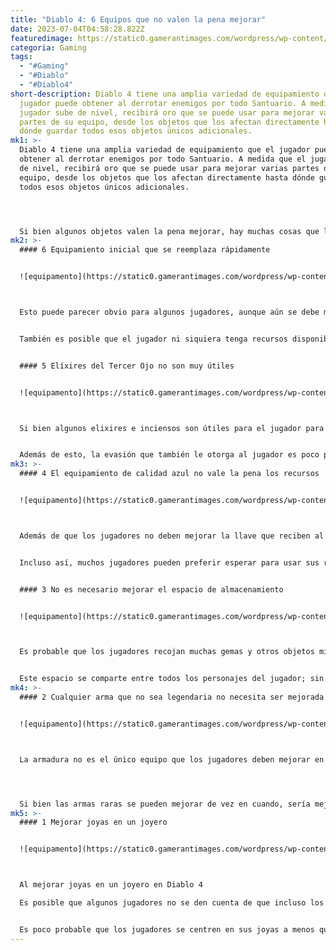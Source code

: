 ```yaml
---
title: "Diablo 4: 6 Equipos que no valen la pena mejorar"
date: 2023-07-04T04:58:28.822Z
featuredimage: https://static0.gamerantimages.com/wordpress/wp-content/uploads/2023/07/diablo-4-6-equipment-that-is-not-worth-upgrading.jpg?q=50&fit=contain&w=1140&h=&dpr=1.5
categoria: Gaming
tags:
  - "#Gaming"
  - "#Diablo"
  - "#Diablo4"
short-description: Diablo 4 tiene una amplia variedad de equipamiento que el
  jugador puede obtener al derrotar enemigos por todo Santuario. A medida que el
  jugador sube de nivel, recibirá oro que se puede usar para mejorar varias
  partes de su equipo, desde los objetos que los afectan directamente hasta
  dónde guardar todos esos objetos únicos adicionales.
mk1: >-
  Diablo 4 tiene una amplia variedad de equipamiento que el jugador puede
  obtener al derrotar enemigos por todo Santuario. A medida que el jugador sube
  de nivel, recibirá oro que se puede usar para mejorar varias partes de su
  equipo, desde los objetos que los afectan directamente hasta dónde guardar
  todos esos objetos únicos adicionales.




  Si bien algunos objetos valen la pena mejorar, hay muchas cosas que los jugadores obtendrán que es mejor dejar en su estado habitual y no gastar materiales en mejorarlos. Siempre es importante tener cuidado de no perder recursos valiosos, por lo tanto, es bueno saber qué recursos no valen la pena mejorar.
mk2: >-
  #### 6 Equipamiento inicial que se reemplaza rápidamente


  ![equipamento](https://static0.gamerantimages.com/wordpress/wp-content/uploads/2023/07/starting-gear.jpg?q=50&fit=crop&w=1500&dpr=1.5 "equipamento")



  Esto puede parecer obvio para algunos jugadores, aunque aún se debe mencionar. El jugador no necesita mejorar los objetos con los que comienza el juego ni los que encuentra en el prólogo inicial. Esta armadura no solo es débil, sino que también carece de estadísticas útiles que seguramente ayudarán al jugador de alguna manera mientras exploran Santuario.


  También es posible que el jugador ni siquiera tenga recursos disponibles en este momento para mejorar toda la armadura de su personaje hasta el punto de ser útil. Durante el comienzo de un jugador, la tarea de subir de nivel y avanzar en la historia proporcionará al jugador muchas alternativas de armadura que no requerirán llevarlas al Herrero.


  #### 5 Elíxires del Tercer Ojo no son muy útiles


  ![equipamento](https://static0.gamerantimages.com/wordpress/wp-content/uploads/2023/07/alchemist.jpg?q=50&fit=crop&w=1500&dpr=1.5 "equipamento")



  Si bien algunos elixires e inciensos son útiles para el jugador para mejorar sus defensas o aumentar su daño, algunas pociones es mejor no usarlas o simplemente crearlas en su estado más débil. Un ejemplo perfecto de esto es el Elíxir del Tercer Ojo, que aumenta la capacidad de evasión del jugador en un seis por ciento, así como su experiencia en un cinco por ciento durante treinta minutos. Si bien algunos jugadores pueden sentir que esta poción es útil debido a este pequeño aumento de experiencia, no hace que subir de nivel sea tan rápido como se podría pensar.


  Además de esto, la evasión que también le otorga al jugador es poco probable que suceda debido a la baja probabilidad que tiene. Aunque se puede seguir utilizando la versión débil del Tercer Ojo, es más probable que los jugadores sean recompensados con estas pociones y, por lo tanto, nunca tengan que usar sus materiales para crear estos elixires.
mk3: >-
  #### 4 El equipamiento de calidad azul no vale la pena los recursos


  ![equipamento](https://static0.gamerantimages.com/wordpress/wp-content/uploads/2023/07/rare-chest-armor.jpg?q=50&fit=crop&w=1500&dpr=1.5 "equipamento")



  Además de que los jugadores no deben mejorar la llave que reciben al comienzo del juego, otro conjunto de equipamiento sin sentido para mejorar es cualquier armadura que el jugador encuentre que sea de calidad azul, también conocida como mágica, o inferior. Si bien esta armadura puede tener algunas estadísticas decentes, los jugadores no tendrán tanto poder como si usaran armaduras raras, que se pueden identificar por su color dorado.


  Incluso así, muchos jugadores pueden preferir esperar para usar sus recursos en el Herrero hasta que encuentren equipamiento legendario, ya que este no solo es más fuerte, con estadísticas posiblemente mejores, sino que también puede tener una ventaja que podría mejorar la construcción del jugador, como mejorar la recuperación de recursos o las habilidades ofensivas del jugador.


  #### 3 No es necesario mejorar el espacio de almacenamiento


  ![equipamento](https://static0.gamerantimages.com/wordpress/wp-content/uploads/2023/07/upgrading-stash.jpg?q=50&fit=crop&w=1500&dpr=1.5 "equipamento")



  Es probable que los jugadores recojan muchas gemas y otros objetos mientras se aventuran en Diablo 4. Muchos de estos objetos pueden ocupar un espacio valioso en el inventario de un jugador que sería mejor almacenar en otro lugar. Para eso sirve el Almacén, que se encuentra en todas las posadas principales de las ciudades.


  Este espacio se comparte entre todos los personajes del jugador; sin embargo, muchos jugadores argumentarían que es poco probable que utilicen cada ranura dentro del cofre. Por cien mil monedas de oro, el jugador puede mejorar este almacén para guardar aún más objetos, pero dado que Blizzard afirma que están cambiando la forma en que se almacenan las gemas, es poco probable que los jugadores pierdan espacio pronto.
mk4: >-
  #### 2 Cualquier arma que no sea legendaria no necesita ser mejorada


  ![equipamento](https://static0.gamerantimages.com/wordpress/wp-content/uploads/2023/07/magic-weapon.jpg?q=50&fit=crop&w=1500&dpr=1.5 "equipamento")



  La armadura no es el único equipo que los jugadores deben mejorar en Diablo 4. La amplia variedad de armas que es probable que encuentre un aventurero también se puede llevar a un Herrero con algunos recursos para hacerla aún más fuerte. Una vez más, los jugadores deben tener cuidado con qué arma están mejorando, ya que los recursos son muy valiosos y, por lo tanto, solo se deben mejorar ciertas armas que se encuentren en Santuario.




  Si bien las armas raras se pueden mejorar de vez en cuando, sería mejor que un jugador centrase su atención y recursos en encontrar un arma legendaria que seguramente derrotará a los enemigos del jugador. Esto una vez más viene con su propio aspecto brillante que puede hacer que el arma sea aún más letal.
mk5: >-
  #### 1 Mejorar joyas en un joyero


  ![equipamento](https://static0.gamerantimages.com/wordpress/wp-content/uploads/2023/07/upgrading-jewelry-at-a-jeweler.jpg?q=50&fit=crop&w=1500&dpr=1.5 "equipamento")



  Al mejorar joyas en un joyero en Diablo 4

  Es posible que algunos jugadores no se den cuenta de que incluso los amuletos y anillos que encuentran en Diablo 4 se pueden mejorar, aunque esto lo hace el Joyero y no el Herrero. Es mejor que un jugador no lo sepa, ya que es poco probable que necesite mejorar su joyería con frecuencia debido a que encuentra objetos mejores regularmente.


  Es poco probable que los jugadores se centren en sus joyas a menos que estén intentando crear la construcción perfecta para su clase. Por lo tanto, es mejor evitar mejorar amuletos y anillos a menos que sea un objeto increíblemente poderoso que el jugador no quiera perder o un objeto legendario con un aspecto increíble equipado.
---
```

